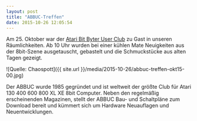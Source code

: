 ```yaml
---
layout: post
title: "ABBUC-Treffen"
date: 2015-10-26 12:05:54
---
```

Am 25. Oktober war der [Atari Bit Byter User Club](http://www.abbuc.de/) zu Gast in unseren Räumlichkeiten. Ab 10 Uhr wurden bei einer kühlen Mate Neuigkeiten aus der 8bit-Szene ausgetauscht, gebastelt und die Schmuckstücke aus alten Tagen gezeigt.

![Quelle: Chaospott]({{ site.url }}/media/2015-10-26/abbuc-treffen-okt15-00.jpg)

Der ABBUC wurde 1985 gegründet und ist weltweit der größte Club für Atari 130 400 600 800 XL XE 8bit Computer. Neben den regelmäßig erscheinenden Magazinen, stellt der ABBUC Bau- und Schaltpläne zum Download bereit und kümmert sich um Hardware Neuauflagen und Neuentwicklungen.
